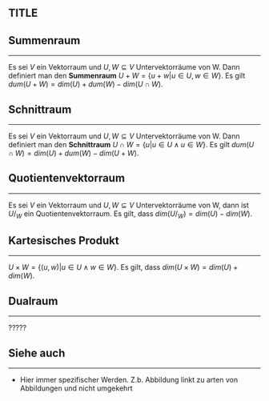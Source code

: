 ## TITLE

## Summenraum

***

Es sei $V$ ein Vektorraum und $U,W \subseteq V$ Untervektorräume von W. Dann definiert man den **Summenraum** $U + W=\{u+w\vert u\in U, w\in W\}$. Es gilt $dum(U+W)=dim(U)+dum(W)-dim(U\cap W)$.

## Schnittraum

***

Es sei $V$ ein Vektorraum und $U,W \subseteq V$ Untervektorräume von W. Dann definiert man den **Schnittraum** $U \cap W=\{u\vert u\in U \land u\in W\}$. Es gilt $dum(U\cap W)=dim(U)+dum(W)-dim(U + W)$.

## Quotientenvektorraum

***

Es sei $V$ ein Vektorraum und $U,W \subseteq V$ Untervektorräume von W, dann ist $U /_W$ ein Quotientenvektorraum. Es gilt, dass $dim(U/_W)=dim(U)-dim(W)$.

## Kartesisches Produkt

***

$U \times W = \{(u,w)\vert u\in U \land w\in W\}$. Es gilt, dass $dim(U\times W)=dim(U)+dim(W)$.

## Dualraum

***

?????

## Siehe auch

***

* Hier immer spezifischer Werden. Z.b. Abbildung linkt zu arten von Abbildungen und nicht umgekehrt

<!--ID: 1711978844669-->

